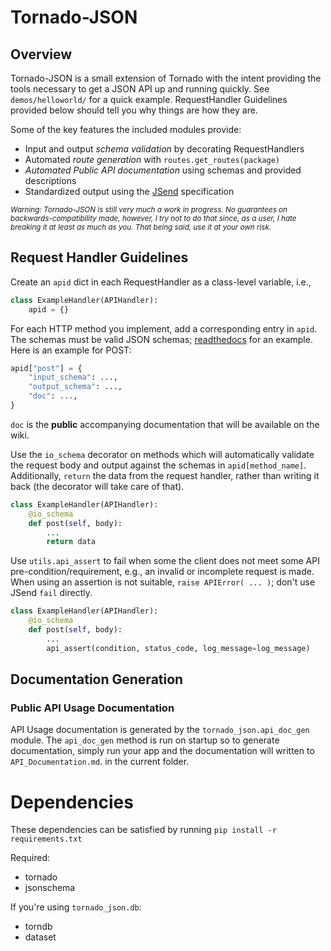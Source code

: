 # Tornado-JSON

## Overview

Tornado-JSON is a small extension of Tornado with the intent providing the tools necessary to get a JSON API up and running quickly. See `demos/helloworld/` for a quick example. RequestHandler Guidelines provided below should tell you why things are how they are.

Some of the key features the included modules provide:

* Input and output *schema validation* by decorating RequestHandlers
* Automated *route generation* with `routes.get_routes(package)`
* *Automated Public API documentation* using schemas and provided descriptions
* Standardized output using the [JSend](http://labs.omniti.com/labs/jsend) specification


<sub>*Warning: Tornado-JSON is still very much a work in progress. No guarantees on backwards-compatibility made, however, I try not to do that since, as a user, I hate breaking it at least as much as you. That being said, use it at your own risk.*</sub>

## Request Handler Guidelines

Create an `apid` dict in each RequestHandler as a class-level variable, i.e.,

```python
class ExampleHandler(APIHandler):
    apid = {}
```

For each HTTP method you implement, add a corresponding entry in `apid`. The schemas must be valid JSON schemas; [readthedocs](https://python-jsonschema.readthedocs.org/en/latest/) for an example. Here is an example for POST:

```python
apid["post"] = {
    "input_schema": ...,
    "output_schema": ...,
    "doc": ...,
}
```
`doc` is the **public** accompanying documentation that will be available on the wiki.

Use the `io_schema` decorator on methods which will automatically validate the request body and output against the schemas in `apid[method_name]`. Additionally, `return` the data from the request handler, rather than writing it back (the decorator will take care of that).

```python
class ExampleHandler(APIHandler):
    @io_schema
    def post(self, body):
        ...
        return data
```

Use `utils.api_assert` to fail when some the client does not meet some API pre-condition/requirement, e.g., an invalid or incomplete request is made. When using an assertion is not suitable, `raise APIError( ... )`; don't use JSend `fail` directly.

```python
class ExampleHandler(APIHandler):
    @io_schema
    def post(self, body):
        ...
        api_assert(condition, status_code, log_message=log_message)
```


## Documentation Generation

### Public API Usage Documentation

API Usage documentation is generated by the `tornado_json.api_doc_gen` module. The `api_doc_gen` method is run on startup so to generate documentation, simply run your app and the documentation will written to `API_Documentation.md`. in the current folder.


# Dependencies

These dependencies can be satisfied by running `pip install -r requirements.txt`

Required:

* tornado
* jsonschema

If you're using `tornado_json.db`:

* torndb
* dataset
